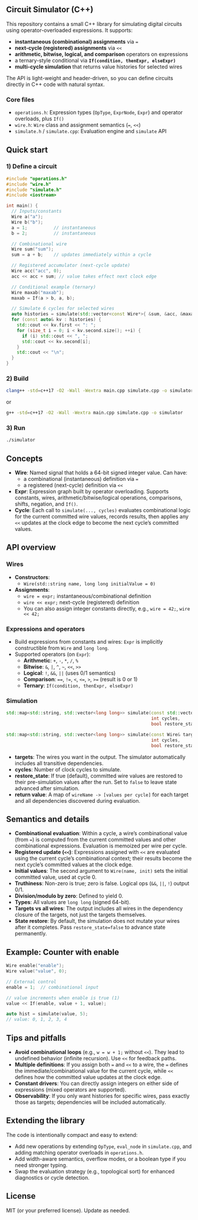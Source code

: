 ## Circuit Simulator (C++)

This repository contains a small C++ library for simulating digital circuits using operator-overloaded expressions. It supports:

- **instantaneous (combinational) assignments** via `=`
- **next-cycle (registered) assignments** via `<<`
- **arithmetic, bitwise, logical, and comparison** operators on expressions
- a ternary-style conditional via **`If(condition, thenExpr, elseExpr)`**
- **multi-cycle simulation** that returns value histories for selected wires

The API is light-weight and header-driven, so you can define circuits directly in C++ code with natural syntax.

### Core files
- `operations.h`: Expression types (`OpType`, `ExprNode`, `Expr`) and operator overloads, plus `If()`
- `wire.h`: `Wire` class and assignment semantics (`=`, `<<`)
- `simulate.h` / `simulate.cpp`: Evaluation engine and `simulate` API

## Quick start

### 1) Define a circuit
```cpp
#include "operations.h"
#include "wire.h"
#include "simulate.h"
#include <iostream>

int main() {
  // Inputs/constants
  Wire a("a");
  Wire b("b");
  a = 1;          // instantaneous
  b = 2;          // instantaneous

  // Combinational wire
  Wire sum("sum");
  sum = a + b;    // updates immediately within a cycle

  // Registered accumulator (next-cycle update)
  Wire acc("acc", 0);
  acc << acc + sum; // value takes effect next clock edge

  // Conditional example (ternary)
  Wire maxab("maxab");
  maxab = If(a > b, a, b);

  // Simulate 6 cycles for selected wires
  auto histories = simulate(std::vector<const Wire*>{ &sum, &acc, &maxab }, 6);
  for (const auto& kv : histories) {
    std::cout << kv.first << ": ";
    for (size_t i = 0; i < kv.second.size(); ++i) {
      if (i) std::cout << ", ";
      std::cout << kv.second[i];
    }
    std::cout << "\n";
  }
}
```

### 2) Build
```bash
clang++ -std=c++17 -O2 -Wall -Wextra main.cpp simulate.cpp -o simulator
```
or
```bash
g++ -std=c++17 -O2 -Wall -Wextra main.cpp simulate.cpp -o simulator
```

### 3) Run
```bash
./simulator
```

## Concepts

- **Wire**: Named signal that holds a 64-bit signed integer value. Can have:
  - a combinational (instantaneous) definition via `=`
  - a registered (next-cycle) definition via `<<`
- **Expr**: Expression graph built by operator overloading. Supports constants, wires, arithmetic/bitwise/logical operations, comparisons, shifts, negation, and `If()`.
- **Cycle**: Each call to `simulate(..., cycles)` evaluates combinational logic for the current committed wire values, records results, then applies any `<<` updates at the clock edge to become the next cycle’s committed values.

## API overview

### Wires
- **Constructors**:
  - `Wire(std::string name, long long initialValue = 0)`
- **Assignments**:
  - `wire = expr;`  instantaneous/combinational definition
  - `wire << expr;` next-cycle (registered) definition
  - You can also assign integer constants directly, e.g., `wire = 42;`, `wire << 42;`

### Expressions and operators
- Build expressions from constants and wires: `Expr` is implicitly constructible from `Wire` and `long long`.
- Supported operators (on `Expr`):
  - **Arithmetic**: `+`, `-`, `*`, `/`, `%`
  - **Bitwise**: `&`, `|`, `^`, `~`, `<<`, `>>`
  - **Logical**: `!`, `&&`, `||` (uses 0/1 semantics)
  - **Comparison**: `==`, `!=`, `<`, `<=`, `>`, `>=` (result is 0 or 1)
  - **Ternary**: `If(condition, thenExpr, elseExpr)`

### Simulation
```cpp
std::map<std::string, std::vector<long long>> simulate(const std::vector<const Wire*>& targets,
                                                       int cycles,
                                                       bool restore_state = true);

std::map<std::string, std::vector<long long>> simulate(const Wire& target,
                                                       int cycles,
                                                       bool restore_state = true);
```

- **targets**: The wires you want in the output. The simulator automatically includes all transitive dependencies.
- **cycles**: Number of clock cycles to simulate.
- **restore_state**: If true (default), committed wire values are restored to their pre-simulation values after the run. Set to `false` to leave state advanced after simulation.
- **return value**: A map of `wireName -> [values per cycle]` for each target and all dependencies discovered during evaluation.

## Semantics and details

- **Combinational evaluation**: Within a cycle, a wire’s combinational value (from `=`) is computed from the current committed values and other combinational expressions. Evaluation is memoized per wire per cycle.
- **Registered update (`<<`)**: Expressions assigned with `<<` are evaluated using the current cycle’s combinational context; their results become the next cycle’s committed values at the clock edge.
- **Initial values**: The second argument to `Wire(name, init)` sets the initial committed value, used at cycle 0.
- **Truthiness**: Non-zero is true; zero is false. Logical ops (`&&`, `||`, `!`) output 0/1.
- **Division/modulo by zero**: Defined to yield 0.
- **Types**: All values are `long long` (signed 64-bit).
- **Targets vs all wires**: The output includes all wires in the dependency closure of the targets, not just the targets themselves.
- **State restore**: By default, the simulation does not mutate your wires after it completes. Pass `restore_state=false` to advance state permanently.

## Example: Counter with enable
```cpp
Wire enable("enable");
Wire value("value", 0);

// External control
enable = 1;  // combinational input

// value increments when enable is true (1)
value << If(enable, value + 1, value);

auto hist = simulate(value, 5);
// value: 0, 1, 2, 3, 4
```

## Tips and pitfalls
- **Avoid combinational loops** (e.g., `w = w + 1;` without `<<`). They lead to undefined behavior (infinite recursion). Use `<<` for feedback paths.
- **Multiple definitions**: If you assign both `=` and `<<` to a wire, the `=` defines the immediate/combinational value for the current cycle, while `<<` defines how the committed value updates at the clock edge.
- **Constant drivers**: You can directly assign integers on either side of expressions (mixed operators are supported).
- **Observability**: If you only want histories for specific wires, pass exactly those as targets; dependencies will be included automatically.

## Extending the library
The code is intentionally compact and easy to extend:
- Add new operations by extending `OpType`, `eval_node` in `simulate.cpp`, and adding matching operator overloads in `operations.h`.
- Add width-aware semantics, overflow modes, or a boolean type if you need stronger typing.
- Swap the evaluation strategy (e.g., topological sort) for enhanced diagnostics or cycle detection.

## License
MIT (or your preferred license). Update as needed.


